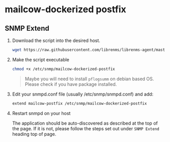 # mailcow-dockerized postfix

## SNMP Extend

1. Download the script into the desired host.

    ```bash
    wget https://raw.githubusercontent.com/librenms/librenms-agent/master/snmp/mailcow-dockerized-postfix -O /etc/snmp/mailcow-dockerized-postfix
    ```

2. Make the script executable

    ```bash
    chmod +x /etc/snmp/mailcow-dockerized-postfix
    ```
    > Maybe you will need to install `pflogsumm` on debian based OS. Please check if you have package installed.

3. Edit your snmpd.conf file (usually /etc/snmp/snmpd.conf) and add:

    ```bash
    extend mailcow-postfix /etc/snmp/mailcow-dockerized-postfix
    ```

4. Restart snmpd on your host

    The application should be auto-discovered as described at the top of
    the page. If it is not, please follow the steps set out under `SNMP
    Extend` heading top of page.